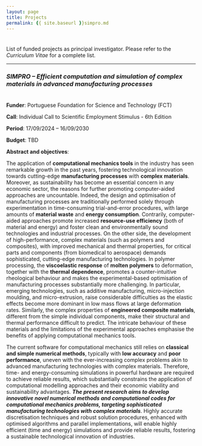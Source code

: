 ```yaml
---
layout: page
title: Projects
permalink: {{ site.baseurl }}simpro.md
---
```


<p style="margin-bottom:1cm;"></p>

<div class="message">
  List of funded projects as principal investigator. Please refer to the <i>Curriculum Vitae</i> for a complete list.
</div>

---

### _SIMPRO – Efficient computation and simulation of complex materials in advanced manufacturing processes_

<p style="margin-bottom:1cm;"></p>

**Funder**: Portuguese Foundation for Science and Technology (FCT)

**Call**: Individual Call to Scientific Employment Stimulus - 6th Edition

**Period**: 17/09/2024 – 16/09/2030

**Budget**: TBD

**Abstract and objectives**:

The application of **computational mechanics tools** in the industry has seen remarkable growth in the past years, fostering technological innovation towards cutting-edge **manufacturing processes** with **complex materials**. Moreover, as sustainability has become an essential concern in any economic sector, the reasons for further promoting computer-aided approaches are uncountable. Indeed, the design and optimisation of manufacturing processes are traditionally performed solely through experimentation in time-consuming trial-and-error procedures, with large amounts of **material waste** and **energy consumption**. Contrarily, computer-aided approaches promote increased **resource-use efficiency** (both of material and energy) and foster clean and environmentally sound technologies and industrial processes. On the other side, the development of high-performance, complex materials (such as polymers and composites), with improved mechanical and thermal properties, for critical parts and components (from biomedical to aerospace) demands sophisticated, cutting-edge manufacturing technologies. In polymer processing, the **viscoelastic response** of **molten polymers** to deformation, together with the **thermal dependence**, promotes a counter-intuitive rheological behaviour and makes the experimental-based optimisation of manufacturing processes substantially more challenging. In particular, emerging technologies, such as additive manufacturing, micro-injection moulding, and micro-extrusion, raise considerable difficulties as the elastic effects become more dominant in low mass flows at large deformation rates. Similarly, the complex properties of **engineered composite materials**, different from the simple individual components, make their structural and thermal performance difficult to predict. The intricate behaviour of these materials and the limitations of the experimental approaches emphasise the benefits of applying computational mechanics tools.

The current so ftware for computational mechanics still relies on **classical and simple numerical methods**, typically with **low accuracy** and **poor performance**, uneven with the ever-increasing complex problems akin to advanced manufacturing technologies with complex materials. Therefore, time- and energy-consuming simulations in powerful hardware are required to achieve reliable results, which substantially constrains the application of computational modelling approaches and their economic viability and sustainability advantages. **_The present research aims to develop innovative novel numerical methods and computational codes for computational mechanics problems, targeting sophisticated manufacturing technologies with complex materials_**. Highly accurate discretisation techniques and robust solution procedures, enhanced with optimised algorithms and parallel implementations, will enable highly efficient (time and energy) simulations and provide reliable results, fostering a sustainable technological innovation of industries.
